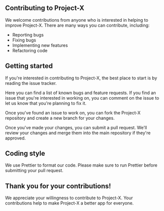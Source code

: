 ## Contributing to Project-X

We welcome contributions from anyone who is interested in helping to improve Project-X. There are many ways you can contribute, including:

- Reporting bugs
- Fixing bugs
- Implementing new features
- Refactoring code

## Getting started

If you're interested in contributing to Project-X, the best place to start is by reading the issue tracker.

Here you can find a list of known bugs and feature requests. If you find an issue that you're interested in working on, you can comment on the issue to let us know that you're planning to fix it.

Once you've found an issue to work on, you can fork the Project-X repository and create a new branch for your changes.

Once you've made your changes, you can submit a pull request. We'll review your changes and merge them into the main repository if they're approved.

## Coding style

We use Prettier to format our code. Please make sure to run Prettier before submitting your pull request.

## Thank you for your contributions!

We appreciate your willingness to contribute to Project-X. Your contributions help to make Project-X a better app for everyone.